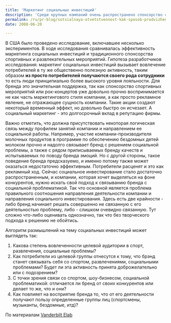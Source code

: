 ```yaml
---
title: 'Маркетинг социальных инвестиций'
description: 'Среди крупных компаний очень распространено спонсорство спортивных мероприятий и команд, будь то футбол или гонки Формула-1. Однако на сей день нет точных данных о том, можно ли считать такие действия эффективной рекламой. Гораздо лучше исследован вопрос о том, <strong>как влияет на восприятие бренда социальная активность компании</strong>. Социальная активность, которая находится в тесной связи с деятельностью компании, и первоначально рассчитана на некоторый эффект для бренда, получила название <strong>"маркетинга социальных инвестиций"</strong>.  В случае удачной кампании социального маркетинга повышается узнаваемость бренда и лояльность потребителей к нему, а также увеличение доли рынка и определенный выигрыш в репутации.'
permalink: /ru/pr-blog/sotsialnaya-otvetstvennost-kak-sposob-prodvizheniya
date: 2008-06-20

---
```


В США было проведено исследование, включавшее несколько экспериментов. В ходе исследования сравнивалась эффективность маркетинга социальных инвестиций и традиционного спонсорства спортивных и развлекательных мероприятий. Гипотеза разработчиков исследования: маркетинг социальных инвестиций вызывает вовлечение потребителей в ту же общественно полезную активность, таким образом <strong>из просто потребителей получаются своего рода сотрудники</strong> то есть люди принципиально более высокого уровня лояльности. Для бренда это значительная поддержка, так как спонсорство спортивных мероприятий или рок-концертов уже довольно прочно воспринимается не как часть маркетингового стиля компании, а как просто рекламное явление, не отражающее сущность компании. Такие акции создают некоторый временный эффект, но довольно быстро он исчезает. А социальный маркетинг - это долгосрочный вклад в репутацию фирмы.

Важно отметить, что должна присутствовать некоторая логическая связь между профилем занятий компании и направлением ее социальной работы. Например, участие компании-производителя молочных продуктов в программе по обеспечению бездомных детей молоком прочно и надолго связывает бренд с решением социальной проблемы, а также с рядом приписываемых бренду качеств и испытываемых по поводу бренда эмоций. Но с другой стороны, такое поведение бренда предсказуемо, и именно потому также может оказаться недостаточно эффективным. Потребители расценят и это как рекламный ход. Сейчас социальное инвестирование стало достаточно распространенным, и компании, которая хочет выделяться на фоне конкурентов, нужно искать свой подход к связыванию бренда с социальной проблематикой. Так что основной является проблема правильного соотношения направления деятельности компании и направления социального инвестирования. Здесь есть две крайности - либо бренд начинает решать совершенно не связанную с его деятельностью проблему, либо - слишком очевидно связанную. Тут сложно что-либо оценивать однозначно, так что без творческого подхода к решению не обойтись.

Алгоритм размышлений на тему социальных инвестиций может выглядеть так:

<ol>
<li>Какова степень вовлеченности целевой аудитории в спорт, развлечения, социальные проблемы?</li>
<li>Как потребители из целевой группы отнесутся к тому, что брэнд станет связывать себя со спортом, развлечениями, социальными проблемами? Будет ли эта активность принята доброжелательно или с подозрением?</li>
<li>С точки зрения связи со спортом, шоу-бизнесом, социальной проблематикой: отличается ли бренд от своих конкурентов или делает то же, что и они?</li>
<li>Как повлияет на восприятие бренда то, что от его деятельности получают пользу определенные группы лиц (спортсмены, музыканты, бездомные, итд)?</li></ol>

По материалам <a href="http://elab.vanderbilt.edu/research/papers/How%20Social-Cause%20Marketing%20Affects%20Consumer%20Perceptions%20%5BBloom,%20Hoeffler,%20Keller,%20Meza%5D.pdf">Vanderbilt Elab</a>

